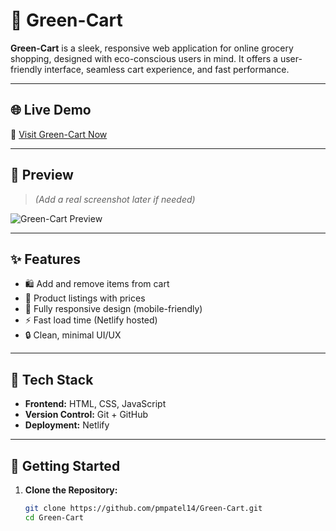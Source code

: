 # 🛒 Green-Cart

**Green-Cart** is a sleek, responsive web application for online grocery shopping, designed with eco-conscious users in mind. It offers a user-friendly interface, seamless cart experience, and fast performance.

---

## 🌐 Live Demo

🔗 [Visit Green-Cart Now](https://reliable-truffle-753db1.netlify.app/)

---

## 📸 Preview

> *(Add a real screenshot later if needed)*

![Green-Cart Preview](https://via.placeholder.com/1000x500.png?text=Green-Cart+Live+Preview)

---

## ✨ Features

- 🛍️ Add and remove items from cart
- 🧾 Product listings with prices
- 📱 Fully responsive design (mobile-friendly)
- ⚡ Fast load time (Netlify hosted)
- 🔒 Clean, minimal UI/UX

---

## 🧰 Tech Stack

- **Frontend:** HTML, CSS, JavaScript
- **Version Control:** Git + GitHub
- **Deployment:** Netlify

---

## 🚀 Getting Started

1. **Clone the Repository:**
   ```bash
   git clone https://github.com/pmpatel14/Green-Cart.git
   cd Green-Cart
